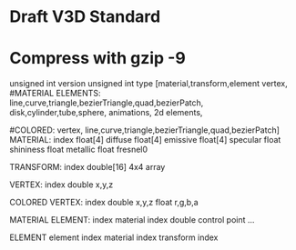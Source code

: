 # Draft V3D Standard
# Compress with gzip -9

unsigned int version
unsigned int type [material,transform,element
                         vertex,
#MATERIAL ELEMENTS:
                         line,curve,triangle,bezierTriangle,quad,bezierPatch,
                         disk,cylinder,tube,sphere,
                         animations,
                         2d elements,

#COLORED:
                         vertex,
                         line,curve,triangle,bezierTriangle,quad,bezierPatch]
MATERIAL:
index
float[4] diffuse
float[4] emissive
float[4] specular
float shininess
float metallic
float fresnel0

TRANSFORM:
index
double[16] 4x4 array

VERTEX:
index
double x,y,z

COLORED VERTEX:
index
double x,y,z
float r,g,b,a

MATERIAL ELEMENT:
index
material index
double control point
...

ELEMENT
element index
material index
transform index
